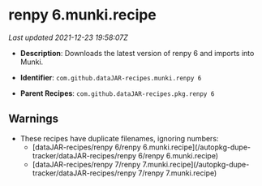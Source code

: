 # renpy 6.munki.recipe

_Last updated 2021-12-23 19:58:07Z_

- **Description**: Downloads the latest version of renpy 6 and imports into Munki.

- **Identifier**: `com.github.dataJAR-recipes.munki.renpy 6`

- **Parent Recipes**: `com.github.dataJAR-recipes.pkg.renpy 6`

## Warnings

- These recipes have duplicate filenames, ignoring numbers:
    - [dataJAR-recipes/renpy 6/renpy 6.munki.recipe](/autopkg-dupe-tracker/dataJAR-recipes/renpy 6/renpy 6.munki.recipe)
    - [dataJAR-recipes/renpy 7/renpy 7.munki.recipe](/autopkg-dupe-tracker/dataJAR-recipes/renpy 7/renpy 7.munki.recipe)